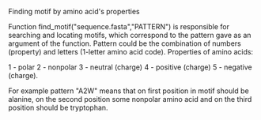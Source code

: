 Finding motif by amino acid's properties

Function find_motif("sequence.fasta","PATTERN") is responsible for searching and locating motifs, which correspond to the pattern gave as an argument of the function. Pattern could be the combination of numbers (property) and letters (1-letter amino acid code). Properties of amino acids:
        
  1 - polar
  2 - nonpolar
  3 - neutral (charge)
  4 - positive (charge)
  5 - negative (charge).

For example pattern "A2W" means that on first position in motif should be alanine, on the second position some nonpolar amino acid and on the third position should be tryptophan. 

